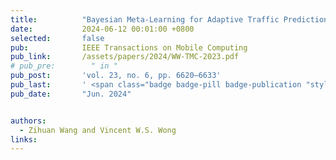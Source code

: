 ```yaml
---
title:          "Bayesian Meta-Learning for Adaptive Traffic Prediction in Wireless Networks"
date:           2024-06-12 00:01:00 +0800
selected:       false
pub:            IEEE Transactions on Mobile Computing
pub_link:       /assets/papers/2024/WW-TMC-2023.pdf
# pub_pre:        " in "
pub_post:       'vol. 23, no. 6, pp. 6620–6633'
pub_last:       ' <span class="badge badge-pill badge-publication "style="background-color: #26bf21; color: white;">#Traffic Prediction</span>'
pub_date:       "Jun. 2024"


authors:
  - Zihuan Wang and Vincent W.S. Wong
links:
---
```

